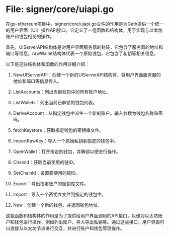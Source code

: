 # File: signer/core/uiapi.go

在go-ethereum项目中，signer/core/uiapi.go文件的作用是为Geth提供一个统一的用户界面（UI）操作API接口。它定义了一组函数和结构体，用于实现与以太坊账户和钱包相关的操作。

首先，UIServerAPI结构体是对用户界面服务器的封装，它包含了服务器的地址和端口等信息。rawWallet结构体代表一个原始钱包，它包含了私钥等相关信息。

以下是这些结构体和函数的作用详细介绍：

1. NewUIServerAPI：创建一个新的UIServerAPI结构体，将用户界面服务器的地址和端口等信息传入。

2. ListAccounts：列出当前钱包中的所有账户地址。

3. ListWallets：列出当前已解锁的钱包列表。

4. DeriveAccount：从指定钱包中派生一个新的账户。输入参数为钱包名称和密码。

5. fetchKeystore：获取指定钱包的密钥库文件。

6. ImportRawKey：导入一个原始私钥到指定的钱包中。

7. OpenWallet：打开指定的钱包，并解锁以便进行操作。

8. ChainId：获取当前使用的链ID。

9. SetChainId：设置要使用的链ID。

10. Export：导出指定账户的密钥库文件。

11. Import：导入一个密钥库文件到指定的钱包中。

12. New：创建一个新的钱包，并返回钱包地址。

这些函数和结构体的作用是为了提供给用户界面调用的API接口，以便对以太坊账户和钱包进行操作，例如列出账户、导入导出私钥等。通过这些接口，用户界面可以直接与以太坊节点进行交互，并进行账户和钱包管理操作。

